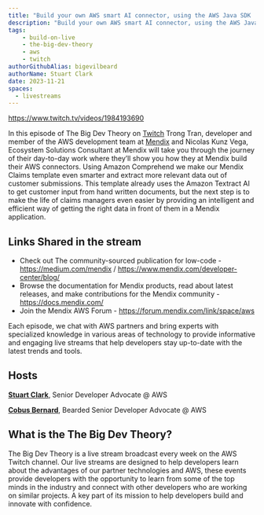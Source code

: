 ```yaml
---
title: "Build your own AWS smart AI connector, using the AWS Java SDK | The Big Dev Theory | S5 | Ep.2 Show Notes"
description: "Build your own AWS smart AI connector, using the AWS Java SDK"
tags:
    - build-on-live
    - the-big-dev-theory
    - aws
    - twitch
authorGithubAlias: bigevilbeard
authorName: Stuart Clark
date: 2023-11-21
spaces:
  - livestreams
---
```


https://www.twitch.tv/videos/1984193690

In this episode of The Big Dev Theory on [Twitch](https://www.twitch.tv/videos/1984193690) Trong Tran, developer and member of the AWS development team at [Mendix](https://www.mendix.com/) and Nicolas Kunz Vega, Ecosystem Solutions Consultant at Mendix will take you through the journey of their day-to-day work where they’ll show you how they at Mendix build their AWS connectors. Using Amazon Comprehend we make our Mendix Claims template even smarter and extract more relevant data out of customer submissions. This template already uses the Amazon Textract AI to get customer input from hand written documents, but the next step is to make the life of claims managers even easier by providing an intelligent and efficient way of getting the right data in front of them in a Mendix application.


## Links Shared in the stream

- Check out The community-sourced publication for low-code - https://medium.com/mendix / https://www.mendix.com/developer-center/blog/
- Browse the documentation for Mendix products, read about latest releases, and make contributions for the Mendix community - https://docs.mendix.com/
- Join the Mendix AWS Forum - https://forum.mendix.com/link/space/aws


Each episode, we chat with AWS partners and bring experts with specialized knowledge in various areas of technology to provide informative and engaging live streams that help developers stay up-to-date with the latest trends and tools.

## Hosts

[**Stuart Clark**](https://twitter.com/bigevilbeard), Senior Developer Advocate @ AWS

[**Cobus Bernard**](https://twitter.com/cobusbernard), Bearded Senior Developer Advocate @ AWS

## What is the The Big Dev Theory?

The Big Dev Theory is a live stream broadcast every week on the AWS Twitch channel. Our live streams are designed to help developers learn about the advantages of our partner technologies and AWS, these events provide developers with the opportunity to learn from some of the top minds in the industry and connect with other developers who are working on similar projects. A key part of its mission to help developers build and innovate with confidence.
